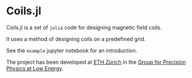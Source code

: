 # Coils.jl
Coils.jl is a set of `julia` code for designing magnetic field coils.

It uses a method of designing coils on a predefined grid.

See the `example` jupyter notebook for an introduction.

The project has been developed at [ETH Zürich](https://www.ethz.ch/) in the [Group for Precision Physics at Low Energy](http://www.edm.ethz.ch/).
